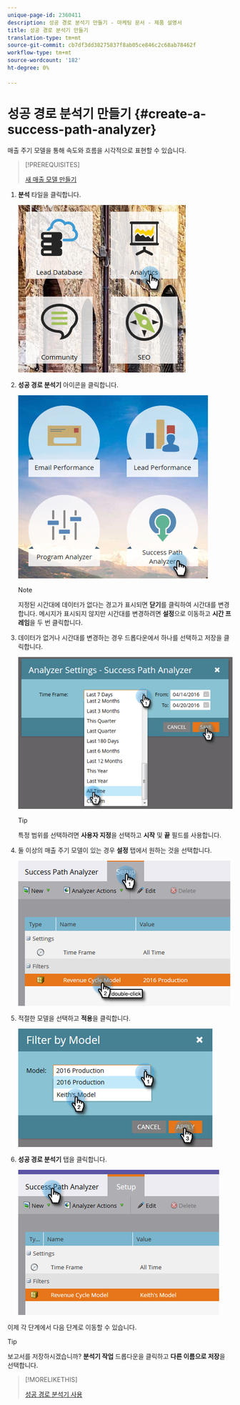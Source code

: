 ```yaml
---
unique-page-id: 2360411
description: 성공 경로 분석기 만들기 - 마케팅 문서 - 제품 설명서
title: 성공 경로 분석기 만들기
translation-type: tm+mt
source-git-commit: cb7df3dd38275837f8ab05ce846c2c68ab78462f
workflow-type: tm+mt
source-wordcount: '182'
ht-degree: 0%

---
```



# 성공 경로 분석기 만들기 {#create-a-success-path-analyzer}

매출 주기 모델을 통해 속도와 흐름을 시각적으로 표현할 수 있습니다.

>[!PREREQUISITES]
>
>[새 매출 모델 만들기](/help/marketo/product-docs/reporting/revenue-cycle-analytics/revenue-cycle-models/create-a-new-revenue-model.md)

1. **분석** 타일을 클릭합니다.

   ![](assets/one.png)

1. **성공 경로 분석기** 아이콘을 클릭합니다.

   ![](assets/two.png)

   >[!NOTE]
   >
   >지정된 시간대에 데이터가 없다는 경고가 표시되면 **닫기**&#x200B;를 클릭하여 시간대를 변경합니다. 메시지가 표시되지 않지만 시간대를 변경하려면 **설정**&#x200B;으로 이동하고 **시간 프레임**&#x200B;을 두 번 클릭합니다.

1. 데이터가 없거나 시간대를 변경하는 경우 드롭다운에서 하나를 선택하고 저장을 클릭합니다.

   ![](assets/timeframe.png)

   >[!TIP]
   >
   >특정 범위를 선택하려면 **사용자 지정**&#x200B;을 선택하고 **시작** 및 **끝** 필드를 사용합니다.

1. 둘 이상의 매출 주기 모델이 있는 경우 **설정** 탭에서 원하는 것을 선택합니다.

   ![](assets/four.png)

1. 적절한 모델을 선택하고 **적용**&#x200B;을 클릭합니다.

   ![](assets/five.png)

1. **성공 경로 분석기** 탭을 클릭합니다.

   ![](assets/success-tab.png)

이제 각 단계에서 다음 단계로 이동할 수 있습니다.

>[!TIP]
>
>보고서를 저장하시겠습니까? **분석기 작업** 드롭다운을 클릭하고 **다른 이름으로 저장**&#x200B;을 선택합니다.

>[!MORELIKETHIS]
>
>[성공 경로 분석기 사용](/help/marketo/product-docs/reporting/revenue-cycle-analytics/revenue-cycle-models/using-the-success-path-analyzer.md)
